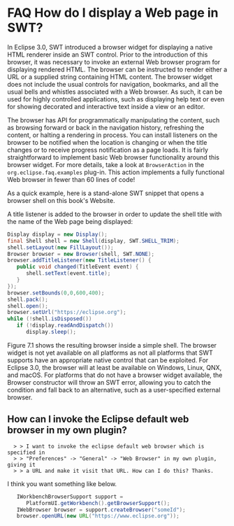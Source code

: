 FAQ How do I display a Web page in SWT?
=======================================

In Eclipse 3.0, SWT introduced a browser widget for displaying a native HTML renderer inside an SWT control. Prior to the introduction of this browser, it was necessary to invoke an external Web browser program for displaying rendered HTML. The browser can be instructed to render either a URL or a supplied string containing HTML content. The browser widget does not include the usual controls for navigation, bookmarks, and all the usual bells and whistles associated with a Web browser. As such, it can be used for highly controlled applications, such as displaying help text or even for showing decorated and interactive text inside a view or an editor.

The browser has API for programmatically manipulating the content, such as browsing forward or back in the navigation history, refreshing the content, or halting a rendering in process. You can install listeners on the browser to be notified when the location is changing or when the title changes or to receive progress notification as a page loads. It is fairly straightforward to implement basic Web browser functionality around this browser widget. For more details, take a look at `BrowserAction` in the `org.eclipse.faq.examples` plug-in. This action implements a fully functional Web browser in fewer than 60 lines of code!

As a quick example, here is a stand-alone SWT snippet that opens a browser shell on this book's Website.

A title listener is added to the browser in order to update the shell title with the name of the Web page being displayed:

```java
Display display = new Display();
final Shell shell = new Shell(display, SWT.SHELL_TRIM);
shell.setLayout(new FillLayout());
Browser browser = new Browser(shell, SWT.NONE);
browser.addTitleListener(new TitleListener() {
   public void changed(TitleEvent event) {
      shell.setText(event.title);
   }
});
browser.setBounds(0,0,600,400);
shell.pack();
shell.open();
browser.setUrl("https://eclipse.org");
while (!shell.isDisposed())
   if (!display.readAndDispatch())
      display.sleep();
```
  
Figure 7.1 shows the resulting browser inside a simple shell. The browser widget is not yet available on all platforms as not all platforms that SWT supports have an appropriate native control that can be exploited. For Eclipse 3.0, the browser will at least be available on Windows, Linux, QNX, and macOS. For platforms that do not have a browser widget available, the Browser constructor will throw an SWT error, allowing you to catch the condition and fall back to an alternative, such as a user-specified external browser.

How can I invoke the Eclipse default web browser in my own plugin?
------------------------------------------------------------------

      > > I want to invoke the eclipse default web browser which is specified in 
      > > "Preferences" -> "General" -> "Web Browser" in my own plugin, giving it 
      > > a URL and make it visit that URL. How can I do this? Thanks.

I think you want something like below.

```java
   IWorkbenchBrowserSupport support =
      PlatformUI.getWorkbench().getBrowserSupport();
   IWebBrowser browser = support.createBrowser("someId");
   browser.openURL(new URL("https://www.eclipse.org"));
```
